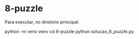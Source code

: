 # 8-puzzle

Para executar, no diretório principal: 

python -m venv venv
cd 8-puzzle
python solucao_8_puzzle.py
